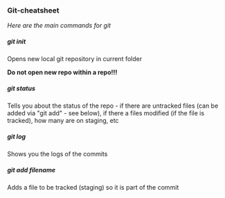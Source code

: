 ### Git-cheatsheet

_Here are the main commands for git_

##### git init
Opens new local git repository in current folder

**Do not open new repo within a repo!!!**

##### git status
Tells you about the status of the repo - if there are untracked files (can be added via "git add" - see below), if there a files modified (if the file is tracked), how many are on staging, etc

##### git log
Shows you the logs of the commits

##### git add filename
Adds a file to be tracked (staging) so it is part of the commit